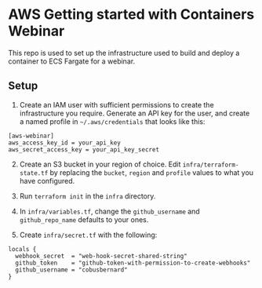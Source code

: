 # AWS Getting started with Containers Webinar

This repo is used to set up the infrastructure used to build and deploy a container to ECS Fargate for a webinar.

## Setup

1. Create an IAM user with sufficient permissions to create the infrastructure you require. Generate an API key for the user, and create a named profile in `~/.aws/credentials` that looks like this:
~~~
[aws-webinar]
aws_access_key_id = your_api_key
aws_secret_access_key = your_api_key_secret
~~~

2. Create an S3 bucket in your region of choice. Edit `infra/terraform-state.tf` by replacing the `bucket`, `region` and `profile` values to what you have configured.

3. Run `terraform init` in the `infra` directory.

4. In `infra/variables.tf`, change the `github_username` and `github_repo_name` defaults to your ones.

5. Create `infra/secret.tf` with the following:
~~~
locals {
  webhook_secret  = "web-hook-secret-shared-string"
  github_token    = "github-token-with-permission-to-create-webhooks"
  github_username = "cobusbernard"
}
~~~